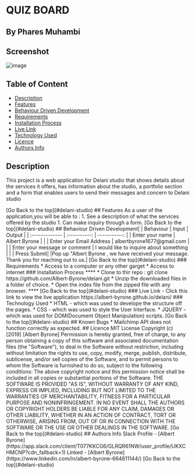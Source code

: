 # QUIZ BOARD
 ## By Phares Muhambi
## Screenshot
 ![image](./assets/delanii.png)
 ## Table of Content
 - [Description](#description)
 - [Features](#features)
 - [Behaviour Driven Development](#Behaviour-Driven-Development)
 - [Requirements](#requirements)
 - [Installation Process](#installation-Process)
 - [Live Link](#Live-Link)
 - [Technology  Used](#technology-Used)
 - [Licence](#licence)
 - [Authors Info](#Authors-Info)
 ## Description
 <p>This project is a web application for Delani studio that shows details about the services it offers, has information about the studio, a portfolio section and a form that enables users to send their messages and concern to Delani studio</p>
[Go Back to the top](#delani-studio)
## Features
As a user of the application,you will be able to :
1. See a description of what the services offered by the studio
1. Can make inquiry through a form.
[Go Back to the top](#delani-studio)
## Behaviour Driven Development|
| Behaviour      | Input        | Output       |
| :------------- | :----------: | -----------: |
|  Enter your name  |   Albert Byrone |     |
| Enter your Email Address  | albertbyrone1677@gmail.com |   |
| Enter your message or comment   |  I would like to inquire about something     |     |
| Press Submit|     |Pop up "Albert Byrone , we have received your message. Thank you for reaching out to us.|
[Go Back to the top](#delani-studio)
 ###  Requirements
 * Access to  a computer or any other garget
 * Access to internet
 ### Installation Process
 ****
* Clone to thir repo : git clone https://github.com/Albert-Byrone/delani.git
* Unzip the downloaded files in a folder of choice.
* Open the index file from the zipped file with any browser.
 ****
 [Go Back to the top](#delani-studio)
### Live Link
- Click this link to view the live application https://albert-byrone.github.io/delani/
### Technology  Used
* HTML - which was used to develope the structure off the pages.
* CSS - which was used to style the User Interface.
* JQUERY - which was used for DOM(Document Object Manipulation) scripts.
[Go Back to the top](#delani-studio)
## Known Bugs
* Mailchimp API does not function correctly as expected.
## Licence
MIT License
Copyright (c) [2019] [Albert Byrone]
Permission is hereby granted, free of charge, to any person obtaining a copy
of this software and associated documentation files (the "Software"), to deal
in the Software without restriction, including without limitation the rights
to use, copy, modify, merge, publish, distribute, sublicense, and/or sell
copies of the Software, and to permit persons to whom the Software is
furnished to do so, subject to the following conditions:
The above copyright notice and this permission notice shall be included in all
copies or substantial portions of the Software.
THE SOFTWARE IS PROVIDED "AS IS", WITHOUT WARRANTY OF ANY KIND, EXPRESS OR
IMPLIED, INCLUDING BUT NOT LIMITED TO THE WARRANTIES OF MERCHANTABILITY,
FITNESS FOR A PARTICULAR PURPOSE AND NONINFRINGEMENT. IN NO EVENT SHALL THE
AUTHORS OR COPYRIGHT HOLDERS BE LIABLE FOR ANY CLAIM, DAMAGES OR OTHER
LIABILITY, WHETHER IN AN ACTION OF CONTRACT, TORT OR OTHERWISE, ARISING FROM,
OUT OF OR IN CONNECTION WITH THE SOFTWARE OR THE USE OR OTHER DEALINGS IN THE
SOFTWARE.
[Go Back to the top](#delani-studio)
## Authors Info
Slack Profile - [Albert Byrone](https://app.slack.com/client/T077KKCG6/GLRQR61NW/user_profile/UKXCHMCNP?cdn_fallback=1)
Linked - [Albert Byrone](https://www.linkedin.com/in/albert-byrone-664811144/)
[Go Back to the top](#delani-studio)